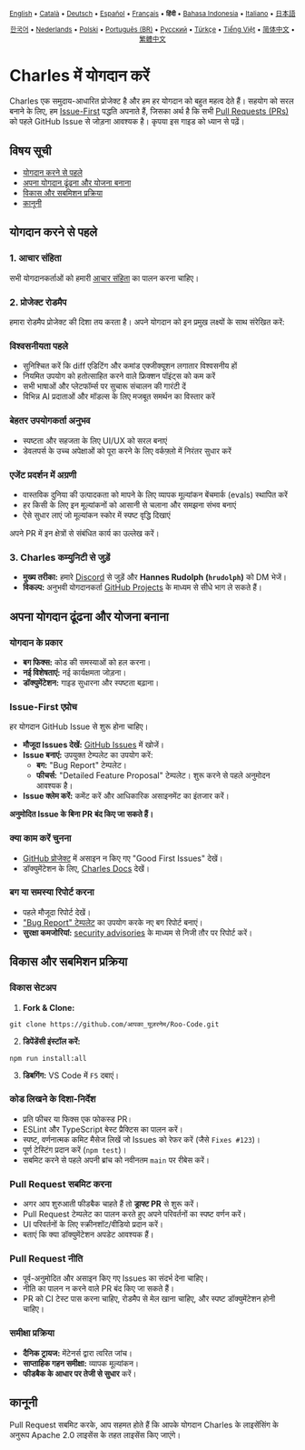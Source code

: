<div align="center">
<sub>

[English](../../CONTRIBUTING.md) • [Català](../ca/CONTRIBUTING.md) • [Deutsch](../de/CONTRIBUTING.md) • [Español](../es/CONTRIBUTING.md) • [Français](../fr/CONTRIBUTING.md) • <b>हिंदी</b> • [Bahasa Indonesia](../id/CONTRIBUTING.md) • [Italiano](../it/CONTRIBUTING.md) • [日本語](../ja/CONTRIBUTING.md)

</sub>
<sub>

[한국어](../ko/CONTRIBUTING.md) • [Nederlands](../nl/CONTRIBUTING.md) • [Polski](../pl/CONTRIBUTING.md) • [Português (BR)](../pt-BR/CONTRIBUTING.md) • [Русский](../ru/CONTRIBUTING.md) • [Türkçe](../tr/CONTRIBUTING.md) • [Tiếng Việt](../vi/CONTRIBUTING.md) • [简体中文](../zh-CN/CONTRIBUTING.md) • [繁體中文](../zh-TW/CONTRIBUTING.md)

</sub>
</div>

# Charles में योगदान करें

Charles एक समुदाय-आधारित प्रोजेक्ट है और हम हर योगदान को बहुत महत्व देते हैं। सहयोग को सरल बनाने के लिए, हम [Issue-First](#issue-first-एप्रोच) पद्धति अपनाते हैं, जिसका अर्थ है कि सभी [Pull Requests (PRs)](#pull-request-सबमिट-करना) को पहले GitHub Issue से जोड़ना आवश्यक है। कृपया इस गाइड को ध्यान से पढ़ें।

## विषय सूची

- [योगदान करने से पहले](#योगदान-करने-से-पहले)
- [अपना योगदान ढूंढना और योजना बनाना](#अपना-योगदान-ढूंढना-और-योजना-बनाना)
- [विकास और सबमिशन प्रक्रिया](#विकास-और-सबमिशन-प्रक्रिया)
- [कानूनी](#कानूनी)

## योगदान करने से पहले

### 1. आचार संहिता

सभी योगदानकर्ताओं को हमारी [आचार संहिता](./CODE_OF_CONDUCT.md) का पालन करना चाहिए।

### 2. प्रोजेक्ट रोडमैप

हमारा रोडमैप प्रोजेक्ट की दिशा तय करता है। अपने योगदान को इन प्रमुख लक्ष्यों के साथ संरेखित करें:

### विश्वसनीयता पहले

- सुनिश्चित करें कि diff एडिटिंग और कमांड एक्जीक्यूशन लगातार विश्वसनीय हों
- नियमित उपयोग को हतोत्साहित करने वाले फ्रिक्शन पॉइंट्स को कम करें
- सभी भाषाओं और प्लेटफॉर्म्स पर सुचारू संचालन की गारंटी दें
- विभिन्न AI प्रदाताओं और मॉडल्स के लिए मजबूत समर्थन का विस्तार करें

### बेहतर उपयोगकर्ता अनुभव

- स्पष्टता और सहजता के लिए UI/UX को सरल बनाएं
- डेवलपर्स के उच्च अपेक्षाओं को पूरा करने के लिए वर्कफ़्लो में निरंतर सुधार करें

### एजेंट प्रदर्शन में अग्रणी

- वास्तविक दुनिया की उत्पादकता को मापने के लिए व्यापक मूल्यांकन बेंचमार्क (evals) स्थापित करें
- हर किसी के लिए इन मूल्यांकनों को आसानी से चलाना और समझना संभव बनाएं
- ऐसे सुधार लाएं जो मूल्यांकन स्कोर में स्पष्ट वृद्धि दिखाएं

अपने PR में इन क्षेत्रों से संबंधित कार्य का उल्लेख करें।

### 3. Charles कम्युनिटी से जुड़ें

- **मुख्य तरीका:** हमारे [Discord](https://discord.gg/roocode) से जुड़ें और **Hannes Rudolph (`hrudolph`)** को DM भेजें।
- **विकल्प:** अनुभवी योगदानकर्ता [GitHub Projects](https://github.com/orgs/RooCodeInc/projects/1) के माध्यम से सीधे भाग ले सकते हैं।

## अपना योगदान ढूंढना और योजना बनाना

### योगदान के प्रकार

- **बग फिक्स:** कोड की समस्याओं को हल करना।
- **नई विशेषताएं:** नई कार्यक्षमता जोड़ना।
- **डॉक्युमेंटेशन:** गाइड सुधारना और स्पष्टता बढ़ाना।

### Issue-First एप्रोच

हर योगदान GitHub Issue से शुरू होना चाहिए।

- **मौजूदा Issues देखें:** [GitHub Issues](https://github.com/RooCodeInc/Roo-Code/issues) में खोजें।
- **Issue बनाएं:** उपयुक्त टेम्पलेट का उपयोग करें:
    - **बग:** "Bug Report" टेम्पलेट।
    - **फीचर्स:** "Detailed Feature Proposal" टेम्पलेट। शुरू करने से पहले अनुमोदन आवश्यक है।
- **Issue क्लेम करें:** कमेंट करें और आधिकारिक असाइनमेंट का इंतजार करें।

**अनुमोदित Issue के बिना PR बंद किए जा सकते हैं।**

### क्या काम करें चुनना

- [GitHub प्रोजेक्ट](https://github.com/orgs/RooCodeInc/projects/1) में असाइन न किए गए "Good First Issues" देखें।
- डॉक्युमेंटेशन के लिए, [Charles Docs](https://github.com/Newton-School/charles) देखें।

### बग या समस्या रिपोर्ट करना

- पहले मौजूदा रिपोर्ट देखें।
- ["Bug Report" टेम्पलेट](https://github.com/RooCodeInc/Roo-Code/issues/new/choose) का उपयोग करके नए बग रिपोर्ट बनाएं।
- **सुरक्षा कमजोरियां:** [security advisories](https://github.com/RooCodeInc/Roo-Code/security/advisories/new) के माध्यम से निजी तौर पर रिपोर्ट करें।

## विकास और सबमिशन प्रक्रिया

### विकास सेटअप

1. **Fork & Clone:**

```
git clone https://github.com/आपका_यूज़रनेम/Roo-Code.git
```

2. **डिपेंडेंसी इंस्टॉल करें:**

```
npm run install:all
```

3. **डिबगिंग:** VS Code में `F5` दबाएं।

### कोड लिखने के दिशा-निर्देश

- प्रति फीचर या फिक्स एक फोकस्ड PR।
- ESLint और TypeScript बेस्ट प्रैक्टिस का पालन करें।
- स्पष्ट, वर्णनात्मक कमिट मैसेज लिखें जो Issues को रेफर करें (जैसे `Fixes #123`)।
- पूर्ण टेस्टिंग प्रदान करें (`npm test`)।
- सबमिट करने से पहले अपनी ब्रांच को नवीनतम `main` पर रीबेस करें।

### Pull Request सबमिट करना

- अगर आप शुरुआती फीडबैक चाहते हैं तो **ड्राफ्ट PR** से शुरू करें।
- Pull Request टेम्पलेट का पालन करते हुए अपने परिवर्तनों का स्पष्ट वर्णन करें।
- UI परिवर्तनों के लिए स्क्रीनशॉट/वीडियो प्रदान करें।
- बताएं कि क्या डॉक्युमेंटेशन अपडेट आवश्यक हैं।

### Pull Request नीति

- पूर्व-अनुमोदित और असाइन किए गए Issues का संदर्भ देना चाहिए।
- नीति का पालन न करने वाले PR बंद किए जा सकते हैं।
- PR को CI टेस्ट पास करना चाहिए, रोडमैप से मेल खाना चाहिए, और स्पष्ट डॉक्युमेंटेशन होनी चाहिए।

### समीक्षा प्रक्रिया

- **दैनिक ट्रायज:** मेंटेनर्स द्वारा त्वरित जांच।
- **साप्ताहिक गहन समीक्षा:** व्यापक मूल्यांकन।
- **फीडबैक के आधार पर तेजी से सुधार** करें।

## कानूनी

Pull Request सबमिट करके, आप सहमत होते हैं कि आपके योगदान Charles के लाइसेंसिंग के अनुरूप Apache 2.0 लाइसेंस के तहत लाइसेंस किए जाएंगे।
